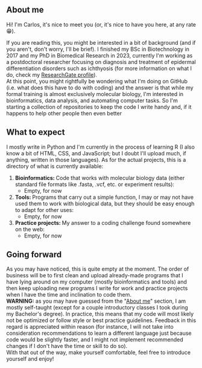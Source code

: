 ## About me
<p id="About me">
  Hi! I'm Carlos, it's nice to meet you (or, it's nice to have you here, at any rate 😁).
</p>
<p>
  If you are reading this, you might be interested in a bit of background (and if you aren't, don't worry, I'll be brief). I finished my BSc in Biotechnology in 2017 and my PhD in Biomedical Research in 2023, currently I'm working as a postdoctoral researcher focusing on diagnosis and treatment of epidermal differentiation disorders such as ichthyosis (for more information on what I do, check my <a href="https://www.researchgate.net/profile/Carlos-Gutierrez-Cerrajero">ResearchGate profile</a>).<br>
  At this point, you might rightfully be wondering what I'm doing on GitHub (i.e. what does this have to do with coding) and the answer is that while my formal training is almost exclusively molecular biology, I'm interested in bioinformatics, data analysis, and automating computer tasks. So I'm starting a collection of repositories to keep the code I write handy and, if it happens to help other people then even better
</p>

## What to expect
<p id="What to expect">
  I mostly write in Python and I'm currently in the process of learning R (I also know a bit of HTML, CSS, and JavaScript; but I doubt I'll upload much, if anything, written in those languages). As for the actual projects, this is a directory of what is currently available:<br>
  <ol>
    <li>
      <b>Bioinformatics: </b>Code that works with molecular biology data (either standard file formats like .fasta, .vcf, etc. or experiment results):
      <ul>
        <li>Empty, for now</li>
      </ul>
    </li>
    <li>
      <b>Tools: </b>Programs that carry out a simple function, I may or may not have used them to work with biological data, but they should be easy enough to adapt for other uses:
      <ul>
        <li>Empty, for now</li>
      </ul>
    </li>
    <li>
      <b>Practice projects: </b>My answer to a coding challenge found somewhere on the web:
      <ul>
        <li>Empty, for now</li>
      </ul>
    </li>
  </ol>
</p>

## Going forward
<p id="Going forward">
  As you may have noticed, this is quite empty at the moment. The order of business will be to first clean and upload already-made programs that I have lying around on my computer (mostly bioinformatics and tools) and then keep uploading new programs I write for work and practice projects when I have the time and inclination to code them.<br>
  <b>WARNING:</b> as you may have guessed from the "<a href="#About me">About me</a>" section, I am mostly self-taught (except for a couple introductory classes I took during my Bachelor's degree). In practice, this means that my code will most likely not be optimized or follow style or best practice guidelines. Feedback in this regard is appreciated within reason (for instance, I will not take into consideration recommendations to learn a different language just because code would be slightly faster, and I might not implement recommended changes if I don't have the time or skill to do so).<br>
  With that out of the way, make yourself comfortable, feel free to introduce yourself and enjoy!
</p>

